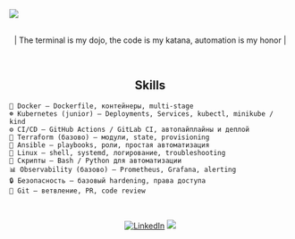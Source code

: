 <img src="https://github.com/user-attachments/assets/5164e731-4662-4f59-87d7-4619cc3f98ab" align="center">
<br><br>
<p align="center"> | The terminal is my dojo, the code is my katana, automation is my honor | </p>
<br>
<h2 align="center"> Skills </h2>

    🐳 Docker — Dockerfile, контейнеры, multi‑stage
    ☸️ Kubernetes (junior) — Deployments, Services, kubectl, minikube / kind
    ⚙️ CI/CD — GitHub Actions / GitLab CI, автопайплайны и деплой
    🧱 Terraform (базово) — модули, state, provisioning
    🔧 Ansible — playbooks, роли, простая автоматизация
    🐧 Linux — shell, systemd, логирование, troubleshooting
    🐍 Скрипты — Bash / Python для автоматизации
    📊 Observability (базово) — Prometheus, Grafana, alerting
    🔒 Безопасность — базовый hardening, права доступа
    🔀 Git — ветвление, PR, code review


<br>
<p align="center">
  <a href="https://www.linkedin.com/in/yourprofile" target="_blank" rel="noopener noreferrer"><img src="https://img.shields.io/badge/-LinkedIn-0A66C2?style=flat-square&logo=linkedin&logoColor=white" alt="LinkedIn"/></a>
  <a href="https://t.me/FranDzzzzz"><img src="https://img.shields.io/badge/-Telegram-2CA5E0?style=flat-square&logo=telegram&logoColor=white"/></a>
</p>
